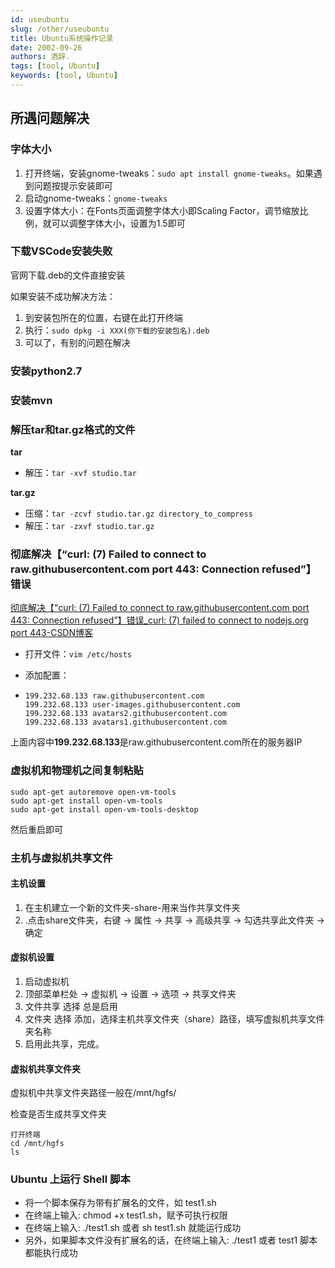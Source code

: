```yaml
---
id: useubuntu
slug: /other/useubuntu
title: Ubuntu系统操作记录
date: 2002-09-26
authors: 酒辞.
tags: [tool, Ubuntu]
keywords: [tool, Ubuntu]
---
```


## 所遇问题解决

### 字体大小

1. 打开终端，安装gnome-tweaks：`sudo apt install gnome-tweaks`。如果遇到问题按提示安装即可
2. 启动gnome-tweaks：`gnome-tweaks`
3. 设置字体大小：在Fonts页面调整字体大小即Scaling Factor，调节缩放比例，就可以调整字体大小，设置为1.5即可



### 下载VSCode安装失败

官网下载.deb的文件直接安装

如果安装不成功解决方法：

1. 到安装包所在的位置，右键在此打开终端
2. 执行：`sudo dpkg -i XXX(你下载的安装包名).deb`
3. 可以了，有别的问题在解决



### 安装python2.7



### 安装mvn



### 解压tar和tar.gz格式的文件

**tar**

- 解压：`tar -xvf studio.tar`



**tar.gz**

- 压缩：`tar -zcvf studio.tar.gz directory_to_compress`
- 解压：`tar -zxvf studio.tar.gz`





### 彻底解决【“curl: (7) Failed to connect to raw.githubusercontent.com port 443: Connection refused”】错误

[彻底解决【“curl: (7) Failed to connect to raw.githubusercontent.com port 443: Connection refused”】错误_curl: (7) failed to connect to nodejs.org port 443-CSDN博客](https://blog.csdn.net/donaldsy/article/details/107482368)

- 打开文件：`vim /etc/hosts`

- 添加配置：

- ```
  199.232.68.133 raw.githubusercontent.com
  199.232.68.133 user-images.githubusercontent.com
  199.232.68.133 avatars2.githubusercontent.com
  199.232.68.133 avatars1.githubusercontent.com
  ```

上面内容中**199.232.68.133**是raw.githubusercontent.com所在的服务器IP



### 虚拟机和物理机之间复制粘贴

```
sudo apt-get autoremove open-vm-tools
sudo apt-get install open-vm-tools
sudo apt-get install open-vm-tools-desktop
```

然后重启即可



### 主机与虚拟机共享文件

#### 主机设置

1. 在主机建立一个新的文件夹-share-用来当作共享文件夹
2. .点击share文件夹，右键 -> 属性 -> 共享 -> 高级共享 -> 勾选共享此文件夹 -> 确定



#### 虚拟机设置

1. 启动虚拟机
2. 顶部菜单栏处 -> 虚拟机 -> 设置 -> 选项 -> 共享文件夹
3. 文件共享 选择 总是启用
4. 文件夹 选择 添加，选择主机共享文件夹（share）路径，填写虚拟机共享文件夹名称
5. 启用此共享，完成。



#### 虚拟机共享文件夹

虚拟机中共享文件夹路径一般在/mnt/hgfs/

检查是否生成共享文件夹

```
打开终端
cd /mnt/hgfs
ls
```





### Ubuntu 上运行 Shell 脚本

- 将一个脚本保存为带有扩展名的文件，如 test1.sh
- 在终端上输入: chmod +x test1.sh，赋予可执行权限
- 在终端上输入: ./test1.sh 或者 sh test1.sh 就能运行成功
- 另外，如果脚本文件没有扩展名的话，在终端上输入: ./test1 或者 test1 脚本都能执行成功
